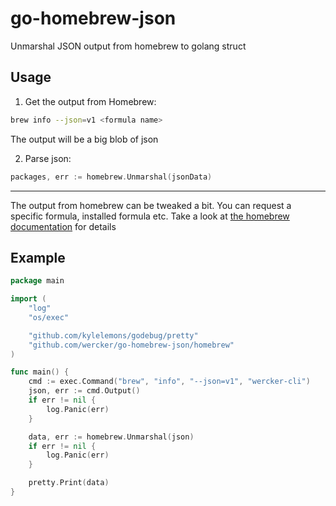 # go-homebrew-json

Unmarshal JSON output from homebrew to golang struct

## Usage

1. Get the output from Homebrew:

```bash
brew info --json=v1 <formula name>
```

The output will be a big blob of json

2. Parse json:

```go
packages, err := homebrew.Unmarshal(jsonData)
```

---

The output from homebrew can be tweaked a bit. You can request a specific formula, installed formula etc. Take a look at [the homebrew documentation][querying-homebrew] for details

## Example

```go
package main

import (
	"log"
	"os/exec"

	"github.com/kylelemons/godebug/pretty"
	"github.com/wercker/go-homebrew-json/homebrew"
)

func main() {
	cmd := exec.Command("brew", "info", "--json=v1", "wercker-cli")
	json, err := cmd.Output()
	if err != nil {
		log.Panic(err)
	}

	data, err := homebrew.Unmarshal(json)
	if err != nil {
		log.Panic(err)
	}

	pretty.Print(data)
}
```


[querying-homebrew]: https://github.com/Homebrew/brew/blob/master/share/doc/homebrew/Querying-Brew.md
